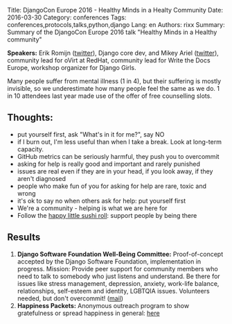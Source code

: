 Title: DjangoCon Europe 2016 - Healthy Minds in a Healty Community
Date:   2016-03-30
Category: conferences
Tags: conferences,protocols,talks,python,django
Lang: en
Authors: rixx
Summary: Summary of the DjangoCon Europe 2016 talk "Healthy Minds in a Healthy community"


**Speakers:** Erik Romijn ([twitter](https://twitter.com/erikpub)), Django core dev, and Mikey Ariel
([twitter](thatdocslady)), community lead for oVirt at RedHat, community lead for Write the Docs Europe, workshop
organizer for Django Girls.

Many people suffer from mental illness (1 in 4), but their suffering is mostly invisible, so we underestimate how many
people feel the same as we do. 1 in 10 attendees last year made use of the offer of free counselling slots.

## Thoughts:

 * put yourself first, ask "What's in it for me?", say NO
 * if I burn out, I'm less useful than when I take a break. Look at long-term capacity.
 * GitHub metrics can be seriously harmful, they push you to overcommit
 * asking for help is really good and important and rarely punished
 * issues are real even if they are in your head, if you look away, if they aren't diagnosed
 * people who make fun of you for asking for help are rare, toxic and wrong
 * it's ok to say no when others ask for help: put yourself first
 * We're a community - helping is what we are here for
 * Follow the [happy little sushi roll](http://john.do/care-little-sad-person/): support people by being there


## Results

1. **Django Software Foundation Well-Being Committee:** Proof-of-concept accepted by the Django Software Foundation,
   implementation in progress. Mission: Provide peer support for community members who need to talk to somebody who just
   listens and understand. Be there for issues like stress management, depression, anxiety, work-life balance,
   relationships, self-esteem and identity, LGBTQIA issues. Volunteers needed, but don't overcommit!
   ([mail](mailto:well-being@erik.io))
2. **Happiness Packets:** Anonymous outreach program to show gratefulness or spread happiness in general:
   [here](https://github.com/erikr/well-being)
